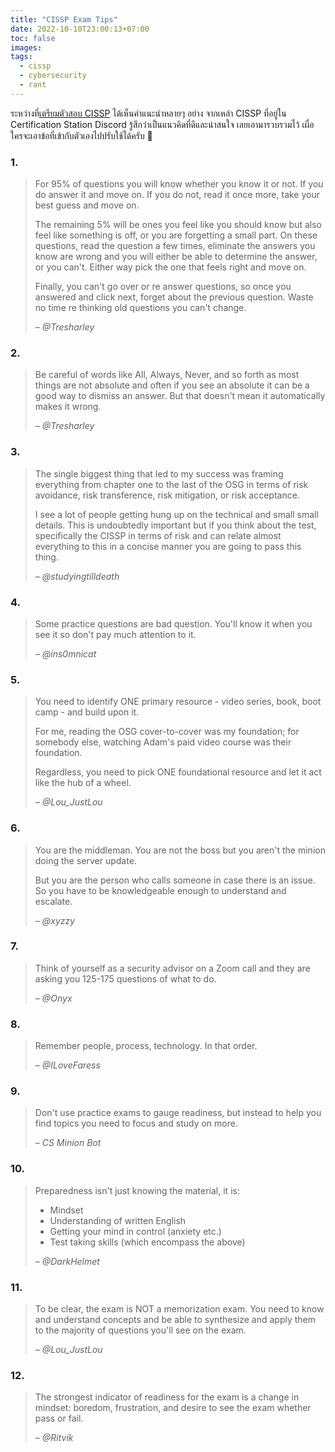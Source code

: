 ```yaml
---
title: "CISSP Exam Tips"
date: 2022-10-10T23:00:13+07:00
toc: false
images:
tags:
  - cissp
  - cybersecurity
  - rant
---
```


ระหว่างที่[เตรียมตัวสอบ CISSP](/posts/cissp-exam-preparation-review) ได้เห็นคำแนะนำหลายๆ อย่าง จากเหล่า CISSP ที่อยู่ใน Certification Station Discord รู้สึกว่าเป็นแนวคิดที่ดีและน่าสนใจ เลยเอามารวบรวมไว้ เผื่อใครจะเอาข้อที่เข้ากับตัวเองไปปรับใช้ได้ครับ 🙂

### 1.
> For 95% of questions you will know whether you know it or not. If you do answer it and move on. If you do not, read it once more, take your best guess and move on.
>
> The remaining 5% will be ones you feel like you should know but also feel like something is off, or you are forgetting a small part. On these questions, read the question a few times, eliminate the answers you know are wrong and you will either be able to determine the answer, or you can't. Either way pick the one that feels right and move on.
>
> Finally, you can't go over or re answer questions, so once you answered and click next, forget about the previous question. Waste no time re thinking old questions you can't change.
>
> <cite>&ndash; @Tresharley</cite>

### 2.
> Be careful of words like All, Always, Never, and so forth as most things are not absolute and often if you see an absolute it can be a good way to dismiss an answer. But that doesn't mean it automatically makes it wrong.
>
> <cite>&ndash; @Tresharley</cite>

### 3.
> The single biggest thing that led to my success was framing everything from chapter one to the last of the OSG in terms of risk avoidance, risk transference, risk mitigation, or risk acceptance.
>
> I see a lot of people getting hung up on the technical and small small details. This is undoubtedly important but if you think about the test, specifically the CISSP in terms of risk and can relate almost everything to this in a concise manner you are going to pass this thing. 
>
> <cite>&ndash; @studyingtilldeath</cite>

### 4.
> Some practice questions are bad question. You'll know it when you see it so don't pay much attention to it.
>
> <cite>&ndash; @ins0mnicat</cite>

### 5.
> You need to identify ONE primary resource - video series, book, boot camp - and build upon it.
>
> For me, reading the OSG cover-to-cover was my foundation; for somebody else, watching Adam's paid video course was their foundation. 
>
> Regardless, you need to pick ONE foundational resource and let it act like the hub of a wheel.
>
> <cite>&ndash; @Lou_JustLou</cite>

### 6.
> You are the middleman. You are not the boss but you aren't the minion doing the server update.
>
> But you are the person who calls someone in case there is an issue. So you have to be knowledgeable enough to understand and escalate.
>
> <cite>&ndash; @xyzzy</cite>

### 7.
> Think of yourself as a security advisor on a Zoom call and they are asking you 125-175 questions of what to do.
>
> <cite>&ndash; @Onyx</cite>

### 8.
> Remember people, process, technology. In that order.
>
> <cite>&ndash; @ILoveFaress</cite>

### 9.
> Don't use practice exams to gauge readiness, but instead to help you find topics you need to focus and study on more.
>
> <cite>&ndash; CS Minion Bot</cite>

### 10.
> Preparedness isn't just knowing the material, it is:
> * Mindset
> * Understanding of written English
> * Getting your mind in control (anxiety etc.)
> * Test taking skills (which encompass the above)
>
> <cite>&ndash; @DarkHelmet</cite>

### 11.
> To be clear, the exam is NOT a memorization exam. You need to know and understand concepts and be able to synthesize and apply them to the majority of questions you'll see on the exam.
>
> <cite>&ndash; @Lou_JustLou</cite>

### 12.
> The strongest indicator of readiness for the exam is a change in mindset: boredom, frustration, and desire to see the exam whether pass or fail.
>
> <cite>&ndash; @Ritvik</cite>
